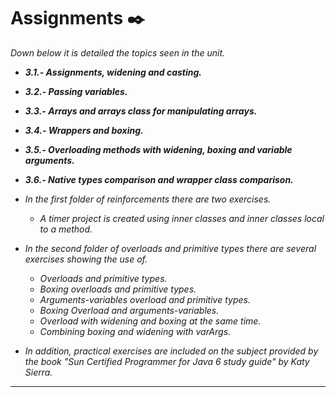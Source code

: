 # Assignments ✒️

_Down below it is detailed the topics seen in the unit._

* **_3.1.- Assignments, widening and casting._**
* **_3.2.- Passing variables._**
* **_3.3.- Arrays and arrays class for manipulating arrays._**
* **_3.4.- Wrappers and boxing._**
* **_3.5.- Overloading methods with widening, boxing and variable arguments._**
* **_3.6.- Native types comparison and wrapper class comparison._**

* _In the first folder of reinforcements there are two exercises._
    
    * _A timer project is created using inner classes and inner classes local to a method._

* _In the second folder of overloads and primitive types there are several exercises showing the use of._

    * _Overloads and primitive types._
    * _Boxing overloads and primitive types._
    * _Arguments-variables overload and primitive types._
    * _Boxing Overload and arguments-variables._
    * _Overload with widening and boxing at the same time._
    * _Combining boxing and widening with varArgs._
    

* _In addition, practical exercises are included on the subject provided by the book "Sun Certified Programmer for Java 6 study guide" by Katy Sierra._
---